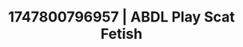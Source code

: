 ---
categories:
- Close contact
- Slow undress
- Butt plug play
- Modesty
- Virtual intimacy
image: /assets/images/1747800796957.jpg
layout: post
seo:
  description: Featured content with high-quality ABDL Play, Scat Fetish. HD images
    available.
  keywords: ABDL Play, Scat Fetish
  og_image: /assets/images/1747800796957.jpg
  schema_type: VisualArtwork
tags:
- ABDL Play
- '#1747800796957'
- Scat Fetish
title: 1747800796957 | ABDL Play Scat Fetish
---